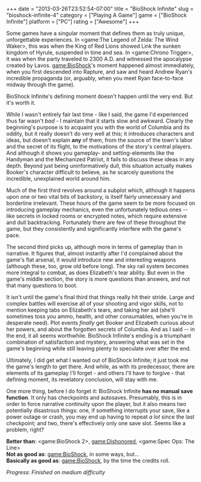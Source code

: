 +++
date = "2013-03-26T23:52:54-07:00"
title = "BioShock Infinite"
slug = "bioshock-infinite-4"
category = ["Playing A Game"]
game = ["BioShock Infinite"]
platform = ["PC"]
rating = ["Awesome"]
+++

Some games have a singular moment that defines them as truly unique, unforgettable experiences.  In <game:The Legend of Zelda: The Wind Waker>, this was when the King of Red Lions showed Link the sunken kingdom of Hyrule, suspended in time and sea.  In <game:Chrono Trigger>, it was when the party traveled to 2300 A.D. and witnessed the apocalypse created by Lavos.  <game:BioShock>'s moment happened almost immediately, when you first descended into Rapture, and saw and heard Andrew Ryan's incredible propaganda (or, arguably, when you meet Ryan face-to-face midway through the game).

BioShock Infinite's defining moment doesn't happen until the very end.  But it's worth it.

While I wasn't entirely fair last time - like I said, the game I'd experienced thus far wasn't <i>bad</i> - I maintain that it starts slow and awkward.  Clearly the beginning's purpose is to acquaint you with the world of Columbia and its oddity, but it really doesn't do very well at this; it introduces characters and ideas, but doesn't explain <b>any</b> of them, from the source of the town's labor and the secret of its flight, to the motivations of the story's central players.  And although it shows you gameplay- and setting-elements like the Handyman and the Mechanized Patriot, it fails to discuss these ideas in any depth.  Beyond just being uninformatively dull, this situation actually makes Booker's character difficult to believe, as he scarcely questions the incredible, unexplained world around him.

Much of the first third revolves around a subplot which, although it happens upon one or two vital bits of backstory, is itself fairly unnecessary and borderline irrelevant.  These hours of the game seem to be more focused on introducing gameplay mechanics, even the unfortunately tedious ones -- like secrets in locked rooms or encrypted notes, which require extensive and dull backtracking.  Fortunately there are few of these throughout the game, but they consistently and significantly interfere with the game's pace.

The second third picks up, although more in terms of gameplay than in narrative.  It figures that, almost instantly after I'd complained about the game's flat arsenal, it would introduce new and interesting weapons (although these, too, grow old before long).  The sky rail system becomes more integral to combat, as does Elizabeth's tear ability.  But even in the game's middle section, the story is more questions than answers, and not that many questions to boot.

It isn't until the game's final third that things really hit their stride.  Large and complex battles will exercise all of your shooting and vigor skills, not to mention keeping tabs on Elizabeth's tears, and taking her aid (she'll sometimes toss you ammo, health, and other consumables, when you're in desperate need).  Plot events <i>finally</i> get Booker and Elizabeth curious about her powers, and about the forgotten secrets of Columbia.  And as I said -- in the end, it all seems worthwhile.  BioShock Infinite's ending is a triumphant combination of satisfaction and mystery, answering what was set in the game's beginning while still leaving plenty to speculate over after the end.

Ultimately, I did get what I wanted out of BioShock Infinite; it just took me the game's length to get there.  And while, as with its predecessor, there are elements of its gameplay I'll forget - and others I'll have to forgive - that defining moment, its revelatory conclusion, will stay with me.

One more thing, before I do forget it: BioShock Infinite <b>has no manual save function</b>.  It only has checkpoints and autosaves.  Presumably, this is in order to force narrative continuity upon the player, but it also means two potentially disastrous things: one, if something interrupts your save, like a power outage or crash, you may end up having to repeat <i>a lot</i> since the last checkpoint; and two, there's effectively only one save slot.  Seems like a problem, right?

<b>Better than</b>: <game:BioShock 2>, <game:Dishonored>, <game:Spec Ops: The Line>  
<b>Not as good as</b>: <game:BioShock>, in some ways, but...  
<b>Basically as good as</b>: <game:BioShock>, by the time the credits roll.

<i>Progress: Finished on medium difficulty</i>